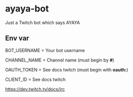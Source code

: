 # ayaya-bot
Just a Twitch bot which says AYAYA


## Env var
BOT_USERNAME = Your bot username

CHANNEL_NAME = Channel name (must begin by **#**)

OAUTH_TOKEN = See docs twitch (must begin with **oauth:**)

CLIENT_ID = See docs twitch

https://dev.twitch.tv/docs/irc
